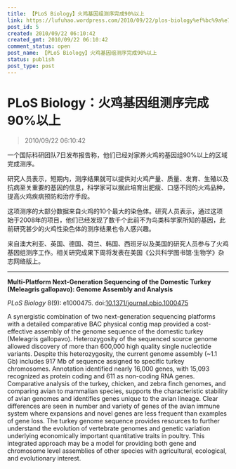 ```yaml
---
title: 【PLoS Biology】火鸡基因组测序完成90%以上
link: https://lufuhao.wordpress.com/2010/09/22/plos-biology%ef%bc%9a%e7%81%ab%e9%b8%a1%e5%9f%ba%e5%9b%a0%e7%bb%84%e6%b5%8b%e5%ba%8f%e5%ae%8c%e6%88%9090%e4%bb%a5%e4%b8%8a/
post_id: 5
created: 2010/09/22 06:10:42
created_gmt: 2010/09/22 06:10:42
comment_status: open
post_name: 【PLoS Biology】火鸡基因组测序完成90%以上
status: publish
post_type: post
---
```


# PLoS Biology：火鸡基因组测序完成90%以上

> 2010/09/22 06:10:42

 

一个国际科研团队7日发布报告称，他们已经对家养火鸡的基因组90%以上的区域完成测序。

研究人员表示，短期内，测序结果就可以提供对火鸡产量、质量、发育、生殖以及抗病至关重要的基因的信息，科学家可以据此培育出肥瘦、口感不同的火鸡品种，提高火鸡疾病预防和治疗手段。

这项测序的大部分数据来自火鸡的10个最大的染色体。研究人员表示，通过这项始于2008年的项目，他们已经发现了数千个此前不为鸟类科学家所知的基因，此前研究甚少的火鸡性染色体的测序结果也令人感兴趣。

来自澳大利亚、英国、德国、荷兰、韩国、西班牙以及美国的研究人员参与了火鸡基因组测序工作。相关研究成果下周将发表在美国《公共科学图书馆·生物学》杂志网络版上。

***

**Multi-Platform Next-Generation Sequencing of the Domestic Turkey (Meleagris gallopavo): Genome Assembly and Analysis**

_PLoS Biology_ 8(9): e1000475. doi:[10.1371/journal.pbio.1000475](http://doi.org/10.1371/journal.pbio.1000475)

A synergistic combination of two next-generation sequencing platforms with a detailed comparative BAC physical contig map provided a cost-effective assembly of the genome sequence of the domestic turkey (Meleagris gallopavo). Heterozygosity of the sequenced source genome allowed discovery of more than 600,000 high quality single nucleotide variants. Despite this heterozygosity, the current genome assembly (~1.1 Gb) includes 917 Mb of sequence assigned to specific turkey chromosomes. Annotation identified nearly 16,000 genes, with 15,093 recognized as protein coding and 611 as non-coding RNA genes. Comparative analysis of the turkey, chicken, and zebra finch genomes, and comparing avian to mammalian species, supports the characteristic stability of avian genomes and identifies genes unique to the avian lineage. Clear differences are seen in number and variety of genes of the avian immune system where expansions and novel genes are less frequent than examples of gene loss. The turkey genome sequence provides resources to further understand the evolution of vertebrate genomes and genetic variation underlying economically important quantitative traits in poultry. This integrated approach may be a model for providing both gene and chromosome level assemblies of other species with agricultural, ecological, and evolutionary interest.
